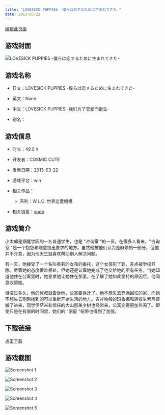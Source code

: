 ```yaml
---
title: "LOVESICK PUPPIES -僕らは恋するために生まれてきた-"
date: 2013-03-22
---
```

[编辑此页面](https://github.com/ACG-3/ADV3-source/blob/main/source/_posts/games/LOVESICK%20PUPPIES%20-%E5%83%95%E3%82%89%E3%81%AF%E6%81%8B%E3%81%99%E3%82%8B%E3%81%9F%E3%82%81%E3%81%AB%E7%94%9F%E3%81%BE%E3%82%8C%E3%81%A6%E3%81%8D%E3%81%9F-.md)

## 游戏封面

![LOVESICK PUPPIES -僕らは恋するために生まれてきた-](https%3A//pan.timero.xyz/onedrive/img_lib_001/LOVESICK%20PUPPIES%20-%E5%83%95%E3%82%89%E3%81%AF%E6%81%8B%E3%81%99%E3%82%8B%E3%81%9F%E3%82%81%E3%81%AB%E7%94%9F%E3%81%BE%E3%82%8C%E3%81%A6%E3%81%8D%E3%81%9F-_cover.avif)


## 游戏名称

- 日文：LOVESICK PUPPIES -僕らは恋するために生まれてきた-
- 英文：None
- 中文：LOVESICK PUPPIES -我们为了恋爱而诞生-

- 别名：


## 游戏信息

- 时长：49.0 h
- 开发者：COSMIC CUTE
- 发售日期：2013-03-22
- 游戏平台：win
- 相关作品：
   - 系列：W.L.O. 世界恋愛機構

- 相关链接：[vndb](https://vndb.org/v11194)


## 游戏简介

小太郎是畑尾学园的一名普通学生，也是 "咨询室 "的一员。在很多人看来，"咨询室 "是一个抱怨和随意提出要求的地方。虽然他被他们认为是麻烦的一部分，但他并不介意，因为他天生就喜欢帮助别人解决问题。

有一天，他接受了一个名叫奥莉的女孩的委托，这个女孩犯了罪，差点被学校开除。尽管她的态度很难相处，但她还是认真地完成了他交给她的所有任务。当她知道他住在公寓里时，她恳求他让她住在那里。在了解了她如此坚持的原因后，他同意收留她。

但没过多久，他的叔叔就告诉他，公寓要拆迁了。他不想失去充满回忆的家，而她不想失去刚刚找到的可以重新开始生活的地方。吉祥物般的玛鲁娜和转校生索尼娅搬了进来，同学伊萨米和信任的大山那美夕树也经常来，公寓变得更加热闹了。即使只是在有限的时间里，她们的 "家庭 "纽带也得到了加强。




## 下载链接

[点击下载](https://pan.timero.xyz/onedrive/adv_lib_001/LOVESICK%20PUPPIES%20-%E5%83%95%E3%82%89%E3%81%AF%E6%81%8B%E3%81%99%E3%82%8B%E3%81%9F%E3%82%81%E3%81%AB%E7%94%9F%E3%81%BE%E3%82%8C%E3%81%A6%E3%81%8D%E3%81%9F-)


## 游戏截图


![Screenshot 1](https%3A//pan.timero.xyz/onedrive/img_lib_001/LOVESICK%20PUPPIES%20-%E5%83%95%E3%82%89%E3%81%AF%E6%81%8B%E3%81%99%E3%82%8B%E3%81%9F%E3%82%81%E3%81%AB%E7%94%9F%E3%81%BE%E3%82%8C%E3%81%A6%E3%81%8D%E3%81%9F-_Screenshot_1.avif)

![Screenshot 2](https%3A//pan.timero.xyz/onedrive/img_lib_001/LOVESICK%20PUPPIES%20-%E5%83%95%E3%82%89%E3%81%AF%E6%81%8B%E3%81%99%E3%82%8B%E3%81%9F%E3%82%81%E3%81%AB%E7%94%9F%E3%81%BE%E3%82%8C%E3%81%A6%E3%81%8D%E3%81%9F-_Screenshot_2.avif)

![Screenshot 3](https%3A//pan.timero.xyz/onedrive/img_lib_001/LOVESICK%20PUPPIES%20-%E5%83%95%E3%82%89%E3%81%AF%E6%81%8B%E3%81%99%E3%82%8B%E3%81%9F%E3%82%81%E3%81%AB%E7%94%9F%E3%81%BE%E3%82%8C%E3%81%A6%E3%81%8D%E3%81%9F-_Screenshot_3.avif)

![Screenshot 4](https%3A//pan.timero.xyz/onedrive/img_lib_001/LOVESICK%20PUPPIES%20-%E5%83%95%E3%82%89%E3%81%AF%E6%81%8B%E3%81%99%E3%82%8B%E3%81%9F%E3%82%81%E3%81%AB%E7%94%9F%E3%81%BE%E3%82%8C%E3%81%A6%E3%81%8D%E3%81%9F-_Screenshot_4.avif)

![Screenshot 5](https%3A//pan.timero.xyz/onedrive/img_lib_001/LOVESICK%20PUPPIES%20-%E5%83%95%E3%82%89%E3%81%AF%E6%81%8B%E3%81%99%E3%82%8B%E3%81%9F%E3%82%81%E3%81%AB%E7%94%9F%E3%81%BE%E3%82%8C%E3%81%A6%E3%81%8D%E3%81%9F-_Screenshot_5.avif)

